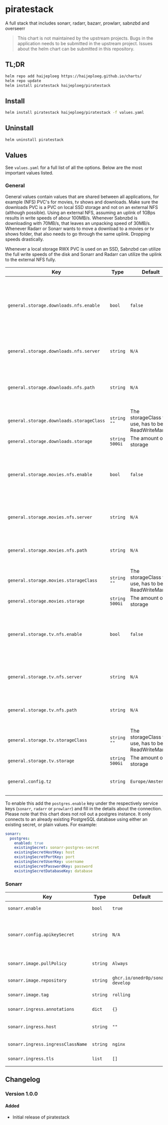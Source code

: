 # piratestack

A full stack that includes sonarr, radarr, bazarr, prowlarr, sabnzbd and overseerr

> This chart is not maintained by the upstream projects. Bugs in the application needs to be submitted in the upstream project. Issues about the helm chart can be submitted in this repository.

## TL;DR

```bash
helm repo add haijeploeg https://haijeploeg.github.io/charts/
helm repo update
helm install piratestack haijeploeg/piratestack
```

## Install

```bash
helm install piratestack haijeploeg/piratestack -f values.yaml
```

## Uninstall

```bash
helm uninstall piratestack
```

## Values

See `values.yaml` for a full list of all the options. Below are the most important values listed.

### General

General values contain values that are shared between all applications, for example (NFS) PVC's for movies, tv shows and downloads. Make sure the downloads PVC is a PVC on local SSD storage and not on an external NFS (although possible). Using an external NFS, assuming an uplink of 1GBps results in write speeds of abour 100MB/s. Whenever Sabnzbd is downloading with 70MB/s, that leaves an unpacking speed of 30MB/s. Whenever Radarr or Sonarr wants to move a download to a movies or tv shows folder, that also needs to go through the same uplink. Dropping speeds drastically.

Whenever a local storage RWX PVC is used on an SSD, Sabnzbd can utilize the full write speeds of the disk and Sonarr and Radarr can utilize the uplink to the external NFS fully.

| Key | Type | Default | Description |
| --- | --- | --- | --- |
| `general.storage.downloads.nfs.enable` | `bool` | `false` | Enable NFS storage for downloads, this disables other storage settings for downloads |
| `general.storage.downloads.nfs.server` | `string` | `N/A` | The fqdn/ip to the server hosting the NFS share |
| `general.storage.downloads.nfs.path` | `string` | `N/A` | The path to the downloads folder on the NFS server |
| `general.storage.downloads.storageClass` | `string` `""` | The storageClass to use, has to be ReadWriteMany |
| `general.storage.downloads.storage` | `string` `500Gi` | The amount of storage |
| `general.storage.movies.nfs.enable` | `bool` | `false` | Enable NFS storage for movies, this disables other storage settings for movies |
| `general.storage.movies.nfs.server` | `string` | `N/A` | The fqdn/ip to the server hosting the NFS share |
| `general.storage.movies.nfs.path` | `string` | `N/A` | The path to the movies folder on the NFS server |
| `general.storage.movies.storageClass` | `string` `""` | The storageClass to use, has to be ReadWriteMany |
| `general.storage.movies.storage` | `string` `500Gi` | The amount of storage |
| `general.storage.tv.nfs.enable` | `bool` | `false` | Enable NFS storage for tv, this disables other storage settings for tv |
| `general.storage.tv.nfs.server` | `string` | `N/A` | The fqdn/ip to the server hosting the NFS share |
| `general.storage.tv.nfs.path` | `string` | `N/A` | The path to the tv folder on the NFS server |
| `general.storage.tv.storageClass` | `string` `""` | The storageClass to use, has to be ReadWriteMany |
| `general.storage.tv.storage` | `string` `500Gi` | The amount of storage |
| `general.config.tz` | `string` | `Europe/Amsterdam` | The default timezone to use for all services |

To enable this add the `postgres.enable` key under the respectively service keys (`sonarr`, `radarr` or `prowlarr`) and fill in the details about the connection. Please note that this chart does not roll out a postgres instance. It only connects to an already existing PostgreSQL database using either an existing secret, or plain values. For example:

```yaml
sonarr:
  postgres:
    enabled: true
    existingSecret: sonarr-postgres-secret
    existingSecretHostKey: host
    existingSecretPortKey: port
    existingSecretUserKey: username
    existingSecretPasswordKey: password
    existingSecretDatabaseKey: database
```

### Sonarr

| Key | Type | Default | Description |
| --- | --- | --- | --- |
| `sonarr.enable` | `bool` | `true` | Wether or not to rollout Sonarr |
| `sonarr.config.apikeySecret` | `string` | `N/A` | The existing secret containing the api key. The key should be `apikey` |
| `sonarr.image.pullPolicy` | `string` | `Always` | The `imagePullPolicy` setting |
| `sonarr.image.repository` | `string` | `ghcr.io/onedr0p/sonarr-develop` | The image to use |
| `sonarr.image.tag` | `string` | `rolling` | The tag of the image to use |
| `sonarr.ingress.annotations` | `dict` | `{}` | Annotations for the ingress |
| `sonarr.ingress.host` | `string` | `""` | The hostname to run the application |
| `sonarr.ingress.ingressClassName` | `string` | `nginx` | The className of the ingress |
| `sonarr.ingress.tls` | `list` | `[]` | TLS settings for the ingress |

## Changelog

### Version 1.0.0

#### Added

- Initial release of piratestack